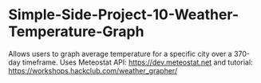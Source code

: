 # Simple-Side-Project-10-Weather-Temperature-Graph

Allows users to graph average temperature for a specific city over a 370-day timeframe. Uses Meteostat API: https://dev.meteostat.net and tutorial: https://workshops.hackclub.com/weather_grapher/
